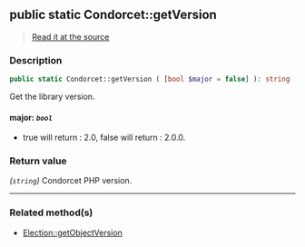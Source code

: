 ## public static Condorcet::getVersion

> [Read it at the source](https://github.com/julien-boudry/Condorcet/blob/master/src/Condorcet.php#L88)

### Description    

```php
public static Condorcet::getVersion ( [bool $major = false] ): string
```

Get the library version.
    

#### **major:** *`bool`*   
* true will return : 2.0, false will return : 2.0.0.    


### Return value   

*(`string`)* Condorcet PHP version.


---------------------------------------

### Related method(s)      

* [Election::getObjectVersion](/Docs/api-reference/Election%20Class/Election--getObjectVersion.md)    
